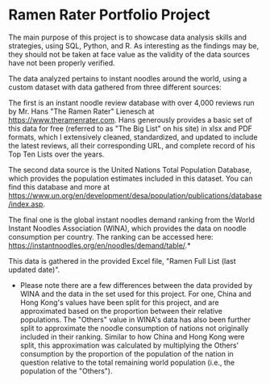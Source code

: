 # Ramen Rater Portfolio Project

The main purpose of this project is to showcase data analysis skills and strategies, using SQL, Python, and R. As interesting as the findings may be, they should not be taken at face value as the validity of the data sources have not been properly verified.


The data analyzed pertains to instant noodles around the world, using a custom dataset with data gathered from three different sources:

The first is an instant noodle review database with over 4,000 reviews run by Mr. Hans "The Ramen Rater" Lienesch at https://www.theramenrater.com. Hans generously provides a basic set of this data for free (referred to as "The Big List" on his site) in xlsx and PDF formats, which I extensively cleaned, standardized, and updated to include the latest reviews, all their corresponding URL, and complete record of his Top Ten Lists over the years.

The second data source is the United Nations Total Population Database, which provides the population estimates included in this dataset. You can find this database and more at https://www.un.org/en/development/desa/population/publications/database/index.asp.

The final one is the global instant noodles demand ranking from the World Instant Noodles Association (WINA), which provides the data on noodle consumption per country. The ranking can be accessed here: https://instantnoodles.org/en/noodles/demand/table/.*

This data is gathered in the provided Excel file, "Ramen Full List (last updated date)".

* Please note there are a few differences between the data provided by WINA and the data in the set used for this project. For one, China and Hong Kong's values have been split for this project, and are approximated based on the proportion between their relative populations. The "Others" value in WINA's data has also been further split to approximate the noodle consumption of nations not originally included in their ranking. Similar to how China and Hong Kong were split, this approximation was calculated by multiplying the Others' consumption by the proportion of the population of the nation in question relative to the total remaining world population (i.e., the population of the "Others").

